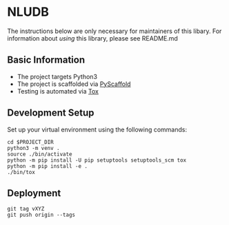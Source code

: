 # NLUDB

The instructions below are only necessary for maintainers of this libary. 
For information about *using* this library, please see README.md

## Basic Information

* The project targets Python3
* The project is scaffolded via [PyScaffold](https://pyscaffold.org/)
* Testing is automated via [Tox](https://tox.readthedocs.io/en/latest/)

## Development Setup

Set up your virtual environment using the following commands:

```
cd $PROJECT_DIR
python3 -m venv .
source ./bin/activate
python -m pip install -U pip setuptools setuptools_scm tox
python -m pip install -e .
./bin/tox
```

## Deployment

```
git tag vXYZ
git push origin --tags
```
